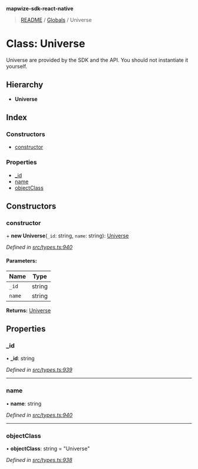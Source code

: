 **mapwize-sdk-react-native**

> [README](../README.md) / [Globals](../globals.md) / Universe

# Class: Universe

Universe are provided by the SDK and the API.
You should not instantiate it yourself.

## Hierarchy

* **Universe**

## Index

### Constructors

* [constructor](universe.md#constructor)

### Properties

* [\_id](universe.md#_id)
* [name](universe.md#name)
* [objectClass](universe.md#objectclass)

## Constructors

### constructor

\+ **new Universe**(`_id`: string, `name`: string): [Universe](universe.md)

*Defined in [src/types.ts:940](https://github.com/Mapwize/mapwize-sdk-react-native/blob/18c4e52/src/types.ts#L940)*

#### Parameters:

Name | Type |
------ | ------ |
`_id` | string |
`name` | string |

**Returns:** [Universe](universe.md)

## Properties

### \_id

•  **\_id**: string

*Defined in [src/types.ts:939](https://github.com/Mapwize/mapwize-sdk-react-native/blob/18c4e52/src/types.ts#L939)*

___

### name

•  **name**: string

*Defined in [src/types.ts:940](https://github.com/Mapwize/mapwize-sdk-react-native/blob/18c4e52/src/types.ts#L940)*

___

### objectClass

•  **objectClass**: string = "Universe"

*Defined in [src/types.ts:938](https://github.com/Mapwize/mapwize-sdk-react-native/blob/18c4e52/src/types.ts#L938)*
